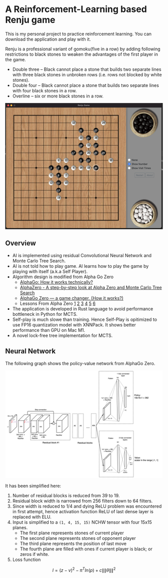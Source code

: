 # A Reinforcement-Learning based Renju game

This is my personal project to practice reinforcement learning. You can download the application and play with it.

Renju is a professional variant of gomoku(five in a row) by adding following restrictions to black stones to weaken the advantages of the first player in the game. 

* Double three – Black cannot place a stone that builds two separate lines with three black stones in unbroken rows (i.e. rows not blocked by white stones).
* Double four – Black cannot place a stone that builds two separate lines with four black stones in a row.
* Overline – six or more black stones in a row.

![User Interface](./ui.png)

## Overview

* AI is implemented using residual Convolutional Neural Network and Monte Carlo Tree Search. 
* AI is not told how to play game. AI learns how to play the game by playing with itself (a.k.a Self Player).
* Algorithm design is modified from Alpha Go Zero 
    * [AlphaGo: How it works technically?](https://jonathan-hui.medium.com/alphago-how-it-works-technically-26ddcc085319)
    * [AlphaZero - A step-by-step look at Alpha Zero and Monte Carlo Tree Search](https://joshvarty.github.io/AlphaZero/)
    * [AlphaGo Zero — a game changer. (How it works?)](https://jonathan-hui.medium.com/alphago-zero-a-game-changer-14ef6e45eba5)
    * Lessons From Alpha Zero [1](https://medium.com/oracledevs/lessons-from-implementing-alphazero-7e36e9054191) [2](https://medium.com/oracledevs/lessons-from-alphazero-connect-four-e4a0ae82af68) [3](https://medium.com/oracledevs/lessons-from-alphazero-part-3-parameter-tweaking-4dceb78ed1e5) [4](https://medium.com/oracledevs/lessons-from-alphazero-part-4-improving-the-training-target-6efba2e71628) [5](https://medium.com/oracledevs/lessons-from-alpha-zero-part-5-performance-optimization-664b38dc509e) [6](https://medium.com/oracledevs/lessons-from-alpha-zero-part-6-hyperparameter-tuning-b1cfcbe4ca9a)
* The application is developed in Rust language to avoid performance bottleneck in Python for MCTS. 
* Self-play is much slowe than training. Hence Self-Play is opitimized to use FP16 quantization model with XNNPack. It shows better performance than GPU on Mac M1.
* A novel lock-free tree implementation for MCTS.

## Neural Network

The following graph shows the policy-value network from AlphaGo Zero.

![Alpha Zero](./alphazero.png)

It has been simplified here:

1. Number of residual blocks is reduced from 39 to 19.
2. Residual block width is narrowed from 256 filters down to 64 filters.
3. Since width is reduced to 1/4 and dying ReLU problem was encountered in first attempt, hence activation function ReLU of last dense layer is replaced with ELU.
4. Input is simplified to a `(1, 4, 15, 15)` NCHW tensor with four 15x15 planes.
    * The first plane represents stones of current player
    * The second plane represents stones of opponent player
    * The third plane represents the position of last move
    * The fourth plane are filled with ones if current player is black; or zeros if white.
5. Loss function

 $$ l = (z-v)^{2}-\pi ^{T}ln(p)+c\left \|\| \theta  \right \|\|^{2} $$





